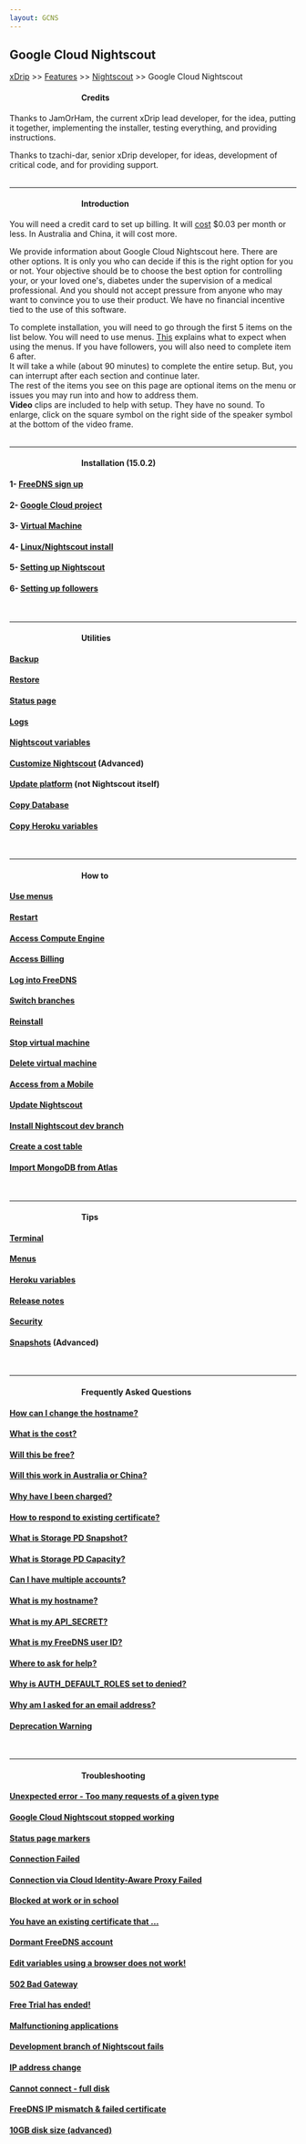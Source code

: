 ```yaml
---
layout: GCNS
---
```


## Google Cloud Nightscout  
[xDrip](../../README.md) >> [Features](../Features_page.md) >> [Nightscout](../Nightscout_page.md) >> Google Cloud Nightscout  
  
####          **Credits**  
Thanks to JamOrHam, the current xDrip lead developer, for the idea, putting it together, implementing the installer, testing everything, and providing instructions.  

Thanks to tzachi-dar, senior xDrip developer, for ideas, development of critical code, and for providing support.  
<br/>  
  
---  
  
####          **Introduction**  
You will need a credit card to set up billing.  It will [cost](./NS_FreeTier.md) $0.03 per month or less.  In Australia and China, it will cost more.  
  
We provide information about Google Cloud Nightscout here.  There are other options.  It is only you who can decide if this is the right option for you or not.  Your objective should be to choose the best option for controlling your, or your loved one's, diabetes under the supervision of a medical professional.  And you should not accept pressure from anyone who may want to convince you to use their product.  We have no financial incentive tied to the use of this software.  
  
To complete installation, you will need to go through the first 5 items on the list below.  You will need to use menus.  [This](./HowToMenu.md) explains what to expect when using the menus.  If you have followers, you will also need to complete item 6 after.  
It will take a while (about 90 minutes) to complete the entire setup.  But, you can interrupt after each section and continue later.  
The rest of the items you see on this page are optional items on the menu or issues you may run into and how to address them.  
**Video** clips are included to help with setup.  They have no sound.  To enlarge, click on the square symbol on the right side of the speaker symbol at the bottom of the video frame.  
<br/>  
  
---  
  
####          **Installation** (15.0.2)
#### 1- [FreeDNS sign up](./FreeDNS.md)
#### 2- [Google Cloud project](./NS_GCProject.md)
#### 3- [Virtual Machine](./VirtualMachine.md)
#### 4- [Linux/Nightscout install](./NS_Install.md)
#### 5- [Setting up Nightscout](./NS_setup.md)
#### 6- [Setting up followers](./NS_Followers.md)  
<br/>  
  
---  
  
####          **Utilities**
#### [Backup](./DatabaseBackup.md)
#### [Restore](./DatabaseRestore.md)
#### [Status page](./Status.md)
#### [Logs](./GCNS_Logs.md)
#### [Nightscout variables](./NS_Variables.md)
#### [Customize Nightscout](./Customize.md) (Advanced)
#### [Update platform](./NS_SyncExecutables.md) (not Nightscout itself)
#### [Copy Database](./NS_Transfer.md)
#### [Copy Heroku variables](./CopyHerokuVars.md)
<br/>  
  
---  
  
####          **How to**
#### [Use menus](./HowToMenu.md)
#### [Restart](./Restart.md)
#### [Access Compute Engine](./ComputeEngine.md)
#### [Access Billing](./Billing.md)
#### [Log into FreeDNS](./FreeDNS_Login.md)
#### [Switch branches](./Branches.md)
#### [Reinstall](./Reinstall.md)
#### [Stop virtual machine](./StopVM.md)
#### [Delete virtual machine](./DeleteVM.md)
#### [Access from a Mobile](./Mobile.md)
#### [Update Nightscout](./update_nightscout.md)
#### [Install Nightscout dev branch](./NightscoutDevBranch.md)
#### [Create a cost table](./CostTable.md)
#### [Import MongoDB from Atlas](./HerokuGone.md)
<br/>  
  
---  
  
####          **Tips**
#### [Terminal](./Terminal.md)
#### [Menus](./Menu.md)
#### [Heroku variables](./HerokuVars.md)
#### [Release notes](./GC_ReleaseNotes.md)
#### [Security](./Security.md)
#### [Snapshots](./Snapshots.md) (Advanced)
<br/>  
  
---  
  
####          **Frequently Asked Questions**
#### [How can I change the hostname?](./ChangeHostname.md)
#### [What is the cost?](./NS_FreeTier.md)
#### [Will this be free?](./NS_FreeTier.md)
#### [Will this work in Australia or China?](./AustraliaChina.md)
#### [Why have I been charged?](./NS_FreeTier.md)
#### [How to respond to existing certificate?](./ExistingCertificate.md)
#### [What is Storage PD Snapshot?](./SnapshotCost.md)
#### [What is Storage PD Capacity?](./StoragePDCap.md)
#### [Can I have multiple accounts?](./MultipleAccounts.md)
#### [What is my hostname?](./Hostname.md)
#### [What is my API_SECRET?](./Hostname.md)
#### [What is my FreeDNS user ID?](./FreeDNS_userID.md)
#### [Where to ask for help?](./GCNS_Support.md)
#### [Why is AUTH_DEFAULT_ROLES set to denied?](./Why_Denied_Auth.md)
#### [Why am I asked for an email address?](./GC_WhyEmail.md)
#### [Deprecation Warning](./GC_DeprecationWarning.md)
<br/>  
  
---  
  
####          **Troubleshooting**
#### [Unexpected error - Too many requests of a given type](./TooManyCertificates.md)
#### [Google Cloud Nightscout stopped working](./Troubleshooting.md)
#### [Status page markers](./StatusKey.md)
#### [Connection Failed](./ConnectionFailed.md)
#### [Connection via Cloud Identity-Aware Proxy Failed](./ConnIdentAwareFailed.md)
#### [Blocked at work or in school](./FD_Domains.md)
#### [You have an existing certificate that ...](./ExistingCertificate.md)
#### [Dormant FreeDNS account](./FreeDNS_Min_Login.md)
#### [Edit variables using a browser does not work!](./UpdateScripts_22.md)
#### [502 Bad Gateway](./502BadGateway.md)
#### [Free Trial has ended!](./FreeTrialEnd.md)
#### [Malfunctioning applications](./Auth_Default_Roles.md)
#### [Development branch of Nightscout fails](./NightscoutDevBranch.md)
#### [IP address change](./StopVM.md)
#### [Cannot connect - full disk](./FullDisk.md)
#### [FreeDNS IP mismatch & failed certificate](./FreeDNS_Min_Login.md)
#### [10GB disk size (advanced)](./FullDisk.md)
  

